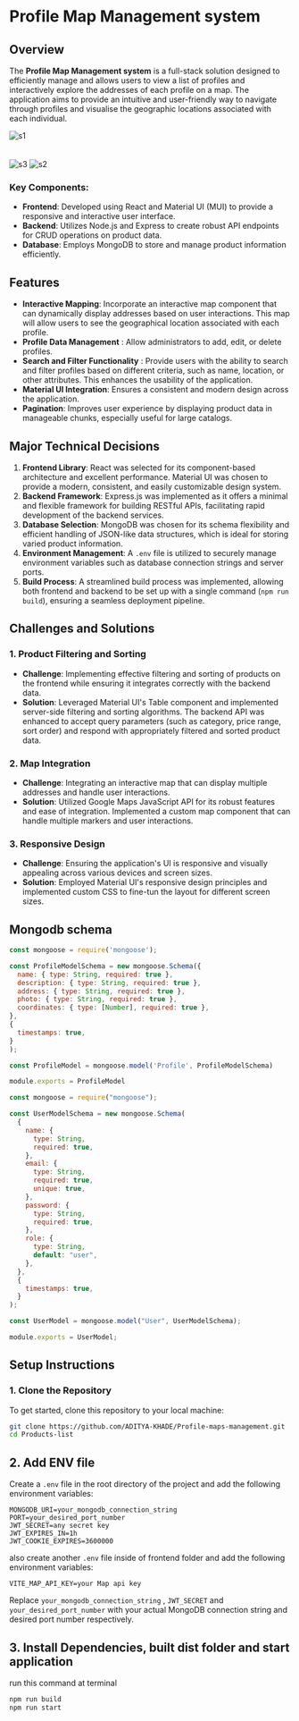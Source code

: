 # Profile Map Management system

## Overview

The **Profile Map Management system** is a full-stack solution designed to efficiently manage and allows users to view a list of profiles and interactively explore the addresses of each profile on a map. The application aims to provide an intuitive and user-friendly way to navigate through profiles and visualise the geographic locations associated with each individual.

<img src="https://github.com/user-attachments/assets/0d223c32-03db-4ced-af71-e11baa32b0d6" alt="s1" style="max-width: 100%; height: auto;" />
<br/>
<br/>
<br/>
<img src="https://github.com/user-attachments/assets/f6aff47a-ea11-43d6-83df-abcbd8860d59" alt="s3" />
<img src="https://github.com/user-attachments/assets/27fbb55a-3d91-431f-af7a-dfe98c9b2afd" alt="s2" />

### Key Components:
- **Frontend**: Developed using React and Material UI (MUI) to provide a responsive and interactive user interface.
- **Backend**: Utilizes Node.js and Express to create robust API endpoints for CRUD operations on product data.
- **Database**: Employs MongoDB to store and manage product information efficiently.

## Features
- **Interactive Mapping**: Incorporate an interactive map component that can dynamically display addresses based on user interactions. This map will allow users to see the geographical location associated with each profile.
- **Profile Data Management** : Allow administrators to add, edit, or delete
profiles.
- **Search and Filter Functionality** : Provide users with the ability to search and
filter profiles based on different criteria, such as name, location, or other
attributes. This enhances the usability of the application.
- **Material UI Integration**: Ensures a consistent and modern design across the application.
- **Pagination**: Improves user experience by displaying product data in manageable chunks, especially useful for large catalogs.

## Major Technical Decisions

1. **Frontend Library**: React was selected for its component-based architecture and excellent performance. Material UI was chosen to provide a modern, consistent, and easily customizable design system.
2. **Backend Framework**: Express.js was implemented as it offers a minimal and flexible framework for building RESTful APIs, facilitating rapid development of the backend services.
3. **Database Selection**: MongoDB was chosen for its schema flexibility and efficient handling of JSON-like data structures, which is ideal for storing varied product information.
4. **Environment Management**: A `.env` file is utilized to securely manage environment variables such as database connection strings and server ports.
5. **Build Process**: A streamlined build process was implemented, allowing both frontend and backend to be set up with a single command (`npm run build`), ensuring a seamless deployment pipeline.

## Challenges and Solutions

### 1. Product Filtering and Sorting
- **Challenge**: Implementing effective filtering and sorting of products on the frontend while ensuring it integrates correctly with the backend data.
- **Solution**: Leveraged Material UI's Table component and implemented server-side filtering and sorting algorithms. The backend API was enhanced to accept query parameters (such as category, price range, sort order) and respond with appropriately filtered and sorted product data.
### 2. Map Integration
- **Challenge**: Integrating an interactive map that can display multiple addresses and handle user interactions.
- **Solution**: Utilized Google Maps JavaScript API for its robust features and ease of integration. Implemented a custom map component that can handle multiple markers and user interactions.
### 3. Responsive Design
- **Challenge**: Ensuring the application's UI is responsive and visually appealing across various devices and screen sizes.
- **Solution**: Employed Material UI's responsive design principles and implemented custom CSS to fine-tun the layout for different screen sizes.


## Mongodb schema
```javascript
const mongoose = require('mongoose');

const ProfileModelSchema = new mongoose.Schema({
  name: { type: String, required: true },
  description: { type: String, required: true },
  address: { type: String, required: true },
  photo: { type: String, required: true },
  coordinates: { type: [Number], required: true },
},
{
  timestamps: true,
}
);

const ProfileModel = mongoose.model('Profile', ProfileModelSchema)

module.exports = ProfileModel

```

```javascript
const mongoose = require("mongoose");

const UserModelSchema = new mongoose.Schema(
  {
    name: {
      type: String,
      required: true,
    },
    email: {
      type: String,
      required: true,
      unique: true,
    },
    password: {
      type: String,
      required: true,
    },
    role: {
      type: String,
      default: "user",
    },
  },
  {
    timestamps: true,
  }
);

const UserModel = mongoose.model("User", UserModelSchema);

module.exports = UserModel;

```



## Setup Instructions

### 1. Clone the Repository

To get started, clone this repository to your local machine:

```bash
git clone https://github.com/ADITYA-KHADE/Profile-maps-management.git
cd Products-list
```

## 2. Add ENV file 

Create a `.env` file in the root directory of the project and  add the following environment variables:

```plaintext
MONGODB_URI=your_mongodb_connection_string
PORT=your_desired_port_number
JWT_SECRET=any secret key
JWT_EXPIRES_IN=1h
JWT_COOKIE_EXPIRES=3600000

```

also create another `.env` file inside of frontend folder and add the following environment variables:

```plaintext
VITE_MAP_API_KEY=your Map api key

```

Replace `your_mongodb_connection_string` , `JWT_SECRET` and `your_desired_port_number` with your actual MongoDB connection string and desired port number respectively.

## 3. Install Dependencies, built dist folder and start application

run this command at terminal

```bash
npm run build
npm run start
```
